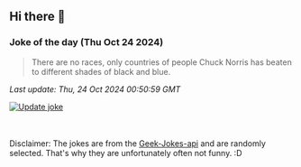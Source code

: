 ## Hi there 👋

### Joke of the day (Thu Oct 24 2024)
<!-- joke -->
>There are no races, only countries of people Chuck Norris has beaten to different shades of black and blue.
<!-- /joke -->

*Last update: Thu, 24 Oct 2024 00:50:59 GMT*

[![Update joke](https://github.com/nclskfm/nclskfm/actions/workflows/joke.yml/badge.svg)](https://github.com/nclskfm/nclskfm/actions/workflows/joke.yml)

<br><br>
Disclaimer: The jokes are from the [Geek-Jokes-api](https://github.com/sameerkumar18/geek-joke-api) and are randomly selected. That's why they are unfortunately often not funny. :D
